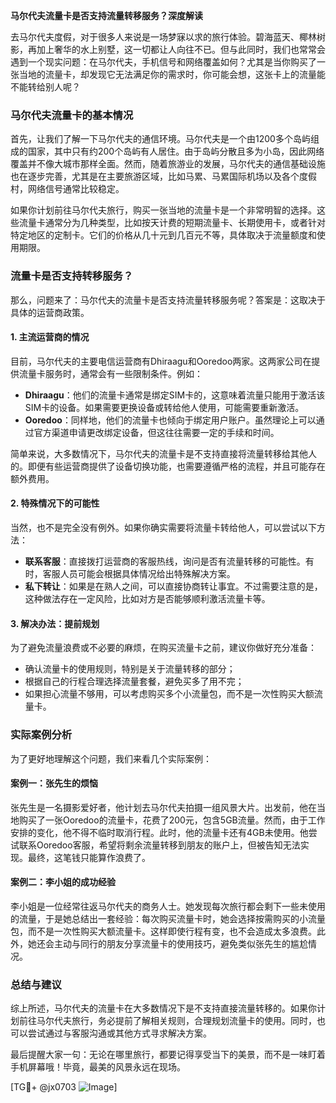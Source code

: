 **马尔代夫流量卡是否支持流量转移服务？深度解读**

去马尔代夫度假，对于很多人来说是一场梦寐以求的旅行体验。碧海蓝天、椰林树影，再加上奢华的水上别墅，这一切都让人向往不已。但与此同时，我们也常常会遇到一个现实问题：在马尔代夫，手机信号和网络覆盖如何？尤其是当你购买了一张当地的流量卡，却发现它无法满足你的需求时，你可能会想，这张卡上的流量能不能转给别人呢？

### 马尔代夫流量卡的基本情况

首先，让我们了解一下马尔代夫的通信环境。马尔代夫是一个由1200多个岛屿组成的国家，其中只有约200个岛屿有人居住。由于岛屿分散且多为小岛，因此网络覆盖并不像大城市那样全面。然而，随着旅游业的发展，马尔代夫的通信基础设施也在逐步完善，尤其是在主要旅游区域，比如马累、马累国际机场以及各个度假村，网络信号通常比较稳定。

如果你计划前往马尔代夫旅行，购买一张当地的流量卡是一个非常明智的选择。这些流量卡通常分为几种类型，比如按天计费的短期流量卡、长期使用卡，或者针对特定地区的定制卡。它们的价格从几十元到几百元不等，具体取决于流量额度和使用期限。

### 流量卡是否支持转移服务？

那么，问题来了：马尔代夫的流量卡是否支持流量转移服务呢？答案是：这取决于具体的运营商政策。

#### 1. **主流运营商的情况**
目前，马尔代夫的主要电信运营商有Dhiraagu和Ooredoo两家。这两家公司在提供流量卡服务时，通常会有一些限制条件。例如：
- **Dhiraagu**：他们的流量卡通常是绑定SIM卡的，这意味着流量只能用于激活该SIM卡的设备。如果需要更换设备或转给他人使用，可能需要重新激活。
- **Ooredoo**：同样地，他们的流量卡也倾向于绑定用户账户。虽然理论上可以通过官方渠道申请更改绑定设备，但这往往需要一定的手续和时间。

简单来说，大多数情况下，马尔代夫的流量卡是不支持直接将流量转移给其他人的。即便有些运营商提供了设备切换功能，也需要遵循严格的流程，并且可能存在额外费用。

#### 2. **特殊情况下的可能性**
当然，也不是完全没有例外。如果你确实需要将流量卡转给他人，可以尝试以下方法：
- **联系客服**：直接拨打运营商的客服热线，询问是否有流量转移的可能性。有时，客服人员可能会根据具体情况给出特殊解决方案。
- **私下转让**：如果是在熟人之间，可以直接协商转让事宜。不过需要注意的是，这种做法存在一定风险，比如对方是否能够顺利激活流量卡等。

#### 3. **解决办法：提前规划**
为了避免流量浪费或不必要的麻烦，在购买流量卡之前，建议你做好充分准备：
- 确认流量卡的使用规则，特别是关于流量转移的部分；
- 根据自己的行程合理选择流量套餐，避免买多了用不完；
- 如果担心流量不够用，可以考虑购买多个小流量包，而不是一次性购买大额流量卡。

### 实际案例分析

为了更好地理解这个问题，我们来看几个实际案例：

#### 案例一：张先生的烦恼
张先生是一名摄影爱好者，他计划去马尔代夫拍摄一组风景大片。出发前，他在当地购买了一张Ooredoo的流量卡，花费了200元，包含5GB流量。然而，由于工作安排的变化，他不得不临时取消行程。此时，他的流量卡还有4GB未使用。他尝试联系Ooredoo客服，希望将剩余流量转移到朋友的账户上，但被告知无法实现。最终，这笔钱只能算作浪费了。

#### 案例二：李小姐的成功经验
李小姐是一位经常往返马尔代夫的商务人士。她发现每次旅行都会剩下一些未使用的流量，于是她总结出一套经验：每次购买流量卡时，她会选择按需购买的小流量包，而不是一次性购买大额流量卡。这样即使行程有变，也不会造成太多浪费。此外，她还会主动与同行的朋友分享流量卡的使用技巧，避免类似张先生的尴尬情况。

### 总结与建议

综上所述，马尔代夫的流量卡在大多数情况下是不支持直接流量转移的。如果你计划前往马尔代夫旅行，务必提前了解相关规则，合理规划流量卡的使用。同时，也可以尝试通过与客服沟通或其他方式寻求解决方案。

最后提醒大家一句：无论在哪里旅行，都要记得享受当下的美景，而不是一味盯着手机屏幕哦！毕竟，最美的风景永远在现场。

[TG💪+ @jx0703 ![Image](https://github.com/user-attachments/assets/dbca1d08-cadb-493c-b0ec-ad6f7a83f270)]
